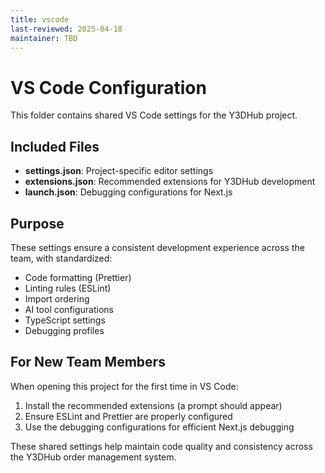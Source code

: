 ```yaml
---
title: vscode
last-reviewed: 2025-04-18
maintainer: TBD
---
```


# VS Code Configuration

This folder contains shared VS Code settings for the Y3DHub project.

## Included Files

- **settings.json**: Project-specific editor settings
- **extensions.json**: Recommended extensions for Y3DHub development
- **launch.json**: Debugging configurations for Next.js

## Purpose

These settings ensure a consistent development experience across the team, with standardized:

- Code formatting (Prettier)
- Linting rules (ESLint)
- Import ordering
- AI tool configurations
- TypeScript settings
- Debugging profiles

## For New Team Members

When opening this project for the first time in VS Code:

1. Install the recommended extensions (a prompt should appear)
2. Ensure ESLint and Prettier are properly configured
3. Use the debugging configurations for efficient Next.js debugging

These shared settings help maintain code quality and consistency across the Y3DHub order management system.
